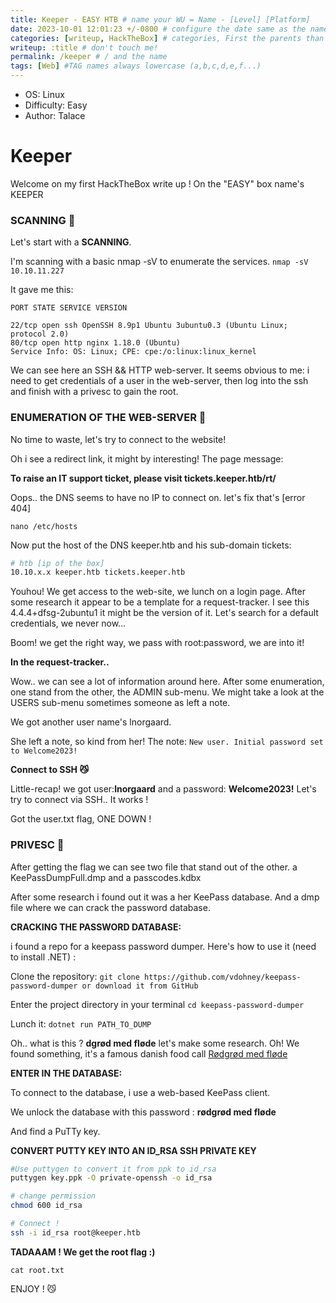 ```yaml
---
title: Keeper - EASY HTB # name your WU = Name - [Level] [Platform]
date: 2023-10-01 12:01:23 +/-0800 # configure the date same as the name of your file
categories: [writeup, HackTheBox] # categories, First the parents than the child-category, 2 or 3 MAX !
writeup: :title # don't touch me! 
permalink: /keeper # / and the name
tags: [Web] #TAG names always lowercase (a,b,c,d,e,f...)
---
```


- OS: Linux
- Difficulty: Easy
- Author: Talace

# Keeper

Welcome on my first HackTheBox write up ! On the "EASY" box name's KEEPER

### SCANNING 👀

Let's start with a **SCANNING**.

I'm scanning with a basic nmap -sV to enumerate the services.
`nmap -sV 10.10.11.227`

It gave me this:
```
PORT STATE SERVICE VERSION

22/tcp open ssh OpenSSH 8.9p1 Ubuntu 3ubuntu0.3 (Ubuntu Linux; protocol 2.0) 
80/tcp open http nginx 1.18.0 (Ubuntu) 
Service Info: OS: Linux; CPE: cpe:/o:linux:linux_kernel

```

We can see here an SSH && HTTP web-server. It seems obvious to me: i need to get credentials of a user in the web-server, then log into the ssh and finish with a privesc to gain the root. 


### ENUMERATION OF THE WEB-SERVER 🤠

No time to waste, let's try to connect to the website!

Oh i see a redirect link, it might by interesting! The page message:

**To raise an IT support ticket, please visit tickets.keeper.htb/rt/**

Oops.. the DNS seems to have no IP to connect on. let's fix that's [error 404]

`nano /etc/hosts`

Now put the host of the DNS keeper.htb and his sub-domain tickets: 
```bash
# htb [ip of the box]
10.10.x.x keeper.htb tickets.keeper.htb
```
Youhou! We get access to the web-site, we lunch on a login page. After some research it appear to be a template for a request-tracker. I see this 4.4.4+dfsg-2ubuntu1 it might be the version of it. Let's search for a default credentials, we never now...

Boom! we get the right way, we pass with root:password, we are into it! 

**In the request-tracker..**

Wow.. we can see a lot of information around here. After some enumeration, one stand from the other, the ADMIN sub-menu. We might take a look at the USERS sub-menu sometimes someone as left a note.

We got another user name's lnorgaard. 

She left a note, so kind from her! The note:
`New user. Initial password set to Welcome2023!`

**Connect to SSH 😼**


Little-recap! we got user:**lnorgaard** and a password: **Welcome2023!**
Let's try to connect via SSH.. It works ! 

Got the user.txt flag, ONE DOWN ! 


### PRIVESC 🐧

After getting the flag we can see two file that stand out of the other. a KeePassDumpFull.dmp and a passcodes.kdbx

After some research i found out it was a her KeePass database. And a dmp file where we can crack the password database. 

**CRACKING THE PASSWORD DATABASE:**

i found a repo for a keepass password dumper. Here's how to use it (need to install .NET) : 

Clone the repository: `git clone https://github.com/vdohney/keepass-password-dumper or download it from GitHub` 

Enter the project directory in your terminal `cd keepass-password-dumper`

Lunch it: `dotnet run PATH_TO_DUMP`

Oh.. what is this ? **dgrød med fløde** let's make some research. Oh! We found something, it's a famous danish food call [Rødgrød med fløde](https://www.youtube.com/watch?v=WZKpS0XgKhE&ab_channel=MTBCookingNordics)

**ENTER IN THE DATABASE:**

To connect to the database, i use a web-based KeePass client.

We unlock the database with this password : **rødgrød med fløde**

And find a PuTTy key.

**CONVERT PUTTY KEY INTO AN ID_RSA SSH PRIVATE KEY**
```bash
#Use puttygen to convert it from ppk to id_rsa
puttygen key.ppk -O private-openssh -o id_rsa

# change permission
chmod 600 id_rsa

# Connect ! 
ssh -i id_rsa root@keeper.htb
```
 **TADAAAM ! We get the root flag :)**

`cat root.txt`

ENJOY ! 😼
